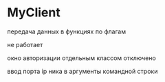 # MyClient
передача данных в функциях по флагам

не работает

окно авторизации отдельным классом отключено

ввод порта ip ника в аргументы командной строки
